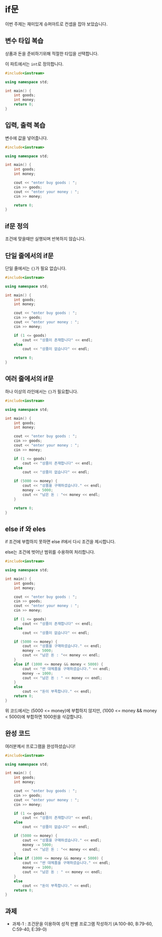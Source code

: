 # if문

이번 주제는 재미있게 슈퍼마트로 컨셉을 잡아 보았습니다.

## 변수 타입 복습

상품과 돈을 준비하기위해 적절한 타입을 선택합니다.

이 파트에서는 ```int```로 정의합니다.

```c++
#include<iostream>

using namespace std;

int main() {
    int goods;
    int money;
    return 0;
}
```

## 입력, 출력 복습

변수에 값을 넣어줍니다.

```c++
#include<iostream>

using namespace std;

int main() {
    int goods;
    int money;

    cout << "enter buy goods : ";
    cin >> goods;
    cout << "enter your money : ";
    cin >> money;

    return 0;
}
```

## if문 정의

조건에 맞을때만 실행되며 반복하지 않습니다.

## 단일 줄에서의 if문

단일 줄에서는 ```{}```가 필요 없습니다.

```c++
#include<iostream>

using namespace std;

int main() {
    int goods;
    int money;

    cout << "enter buy goods : ";
    cin >> goods;
    cout << "enter your money : ";
    cin >> money;

    if (1 <= goods)
        cout << "상품이 존재합니다" << endl;
    else
        cout << "상품이 없습니다" << endl;

    return 0;
}
```

## 여러 줄에서의 if문

하나 이상의 라인에서는 ```{}```가 필요합니다.

```c++
#include<iostream>

using namespace std;

int main() {
    int goods;
    int money;

    cout << "enter buy goods : ";
    cin >> goods;
    cout << "enter your money : ";
    cin >> money;

    if (1 <= goods)
        cout << "상품이 존재합니다" << endl;
    else
        cout << "상품이 없습니다" << endl;

    if (5000 <= money) {
        cout << "상품을 구매하셨습니다." << endl;
        money -= 5000;
        cout << "남은 돈 : "<< money << endl;
    }

    return 0;
}
```

## else if 와 eles

if 조건에 부합하지 못하면 else if에서 다시 조건을 제시합니다.

else는 조건에 벗어난 범위를 수용하여 처리합니다.

```c++
#include<iostream>

using namespace std;

int main() {
    int goods;
    int money;

    cout << "enter buy goods : ";
    cin >> goods;
    cout << "enter your money : ";
    cin >> money;

    if (1 <= goods)
        cout << "상품이 존재합니다" << endl;
    else
        cout << "상품이 없습니다" << endl;

    if (5000 <= money) {
        cout << "상품을 구매하셨습니다." << endl;
        money -= 5000;
        cout << "남은 돈 : "<< money << endl;
    }
    else if (1000 <= money && money < 5000) {
        cout << "싼 대체품을 구매하셨습니다." << endl;
        money -= 1000;
        cout << "남은 돈 : " << money << endl;
    }
    else
        cout << "돈이 부족합니다." << endl;
    return 0;
}
```

위 코드에서는 (5000 <= money)에 부합하지 않지만, (1000 <= money && money < 5000)에 부합하면 1000원을 삭감합니다.

## 완성 코드

여러분께서 프로그램을 완성하셨습니다!

```c++
#include<iostream>

using namespace std;

int main() {
    int goods;
    int money;

    cout << "enter buy goods : ";
    cin >> goods;
    cout << "enter your money : ";
    cin >> money;

    if (1 <= goods)
        cout << "상품이 존재합니다" << endl;
    else
        cout << "상품이 없습니다" << endl;

    if (5000 <= money) {
        cout << "상품을 구매하셨습니다." << endl;
        money -= 5000;
        cout << "남은 돈 : "<< money << endl;
    }
    else if (1000 <= money && money < 5000) {
        cout << "싼 대체품을 구매하셨습니다." << endl;
        money -= 1000;
        cout << "남은 돈 : " << money << endl;
    }
    else
        cout << "돈이 부족합니다." << endl;
    return 0;
}
```

## 과제

* 과제-1 : 조건문을 이용하여 성적 판별 프로그램 작성하기 (A:100-80, B:79-60, C:59-40, E:39-0)